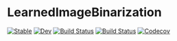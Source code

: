 # LearnedImageBinarization

[![Stable](https://img.shields.io/badge/docs-stable-blue.svg)](https://rjww.github.io/LearnedImageBinarization.jl/stable)
[![Dev](https://img.shields.io/badge/docs-dev-blue.svg)](https://rjww.github.io/LearnedImageBinarization.jl/dev)
[![Build Status](https://travis-ci.com/rjww/LearnedImageBinarization.jl.svg?branch=master)](https://travis-ci.com/rjww/LearnedImageBinarization.jl)
[![Build Status](https://ci.appveyor.com/api/projects/status/github/rjww/LearnedImageBinarization.jl?svg=true)](https://ci.appveyor.com/project/rjww/LearnedImageBinarization-jl)
[![Codecov](https://codecov.io/gh/rjww/LearnedImageBinarization.jl/branch/master/graph/badge.svg)](https://codecov.io/gh/rjww/LearnedImageBinarization.jl)
